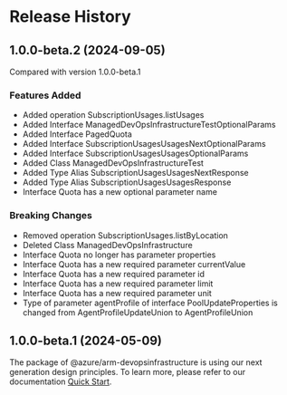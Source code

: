 # Release History
    
## 1.0.0-beta.2 (2024-09-05)
Compared with version 1.0.0-beta.1
    
### Features Added

  - Added operation SubscriptionUsages.listUsages
  - Added Interface ManagedDevOpsInfrastructureTestOptionalParams
  - Added Interface PagedQuota
  - Added Interface SubscriptionUsagesUsagesNextOptionalParams
  - Added Interface SubscriptionUsagesUsagesOptionalParams
  - Added Class ManagedDevOpsInfrastructureTest
  - Added Type Alias SubscriptionUsagesUsagesNextResponse
  - Added Type Alias SubscriptionUsagesUsagesResponse
  - Interface Quota has a new optional parameter name

### Breaking Changes

  - Removed operation SubscriptionUsages.listByLocation
  - Deleted Class ManagedDevOpsInfrastructure
  - Interface Quota no longer has parameter properties
  - Interface Quota has a new required parameter currentValue
  - Interface Quota has a new required parameter id
  - Interface Quota has a new required parameter limit
  - Interface Quota has a new required parameter unit
  - Type of parameter agentProfile of interface PoolUpdateProperties is changed from AgentProfileUpdateUnion to AgentProfileUnion
    
    
## 1.0.0-beta.1 (2024-05-09)

The package of @azure/arm-devopsinfrastructure is using our next generation design principles. To learn more, please refer to our documentation [Quick Start](https://aka.ms/azsdk/js/mgmt/quickstart).
